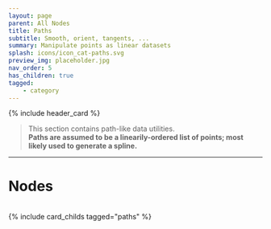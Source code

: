 ```yaml
---
layout: page
parent: All Nodes
title: Paths
subtitle: Smooth, orient, tangents, ...
summary: Manipulate points as linear datasets
splash: icons/icon_cat-paths.svg
preview_img: placeholder.jpg
nav_order: 5
has_children: true
tagged: 
    - category
---
```


{% include header_card %}

> This section contains path-like data utilities.  
> **Paths are assumed to be a linearily-ordered list of points; most likely used to generate a spline.** 

---
# Nodes
<br>
{% include card_childs tagged="paths" %}
